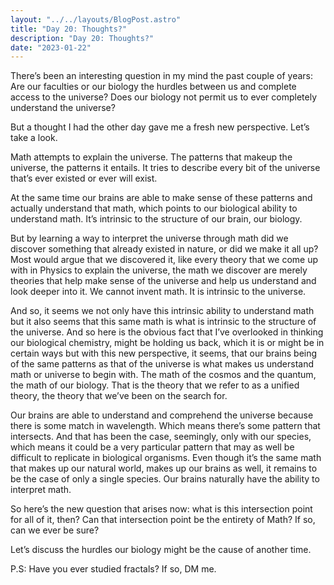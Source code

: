```yaml
---
layout: "../../layouts/BlogPost.astro"
title: "Day 20: Thoughts?"
description: "Day 20: Thoughts?"
date: "2023-01-22"
---
```




There’s been an interesting question in my mind the past couple of years: Are our faculties or our biology the hurdles between us and complete access to the universe? Does our biology not permit us to ever completely understand the universe?

But a thought I had the other day gave me a fresh new perspective. Let’s take a look.

Math attempts to explain the universe. The patterns that makeup the universe, the patterns it entails. It tries to describe every bit of the universe that’s ever existed or ever will exist.

At the same time our brains are able to make sense of these patterns and actually understand that math, which points to our biological ability to understand math. It’s intrinsic to the structure of our brain, our biology.

But by learning a way to interpret the universe through math did we discover something that already existed in nature, or did we make it all up? Most would argue that we discovered it, like every theory that we come up with in Physics to explain the universe, the math we discover are merely theories that help make sense of the universe and help us understand and look deeper into it. We cannot invent math. It is intrinsic to the universe.

And so, it seems we not only have this intrinsic ability to understand math but it also seems that this same math is what is intrinsic to the structure of the universe. And so here is the obvious fact that I’ve overlooked in thinking our biological chemistry, might be holding us back, which it is or might be in certain ways but with this new perspective, it seems, that our brains being of the same patterns as that of the universe is what makes us understand math or universe to begin with. The math of the cosmos and the quantum, the math of our biology. That is the theory that we refer to as a unified theory, the theory that we’ve been on the search for.

Our brains are able to understand and comprehend the universe because there is some match in wavelength. Which means there’s some pattern that intersects. And that has been the case, seemingly, only with our species, which means it could be a very particular pattern that may as well be difficult to replicate in biological organisms. Even though it’s the same math that makes up our natural world, makes up our brains as well, it remains to be the case of only a single species. Our brains naturally have the ability to interpret math.

So here’s the new question that arises now: what is this intersection point for all of it, then? Can that intersection point be the entirety of Math? If so, can we ever be sure?

Let’s discuss the hurdles our biology might be the cause of another time.

  
  
P.S: Have you ever studied fractals? If so, DM me.

